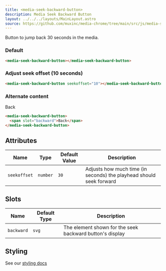 ```yaml
---
title: <media-seek-backward-button>
description: Media Seek Backward Button
layout: ../../../layouts/MainLayout.astro
source: https://github.com/muxinc/media-chrome/tree/main/src/js/media-seek-backward-button.js
---
```


Button to jump back 30 seconds in the media.

<h3>Default</h3>

<media-seek-backward-button></media-seek-backward-button>

```html
<media-seek-backward-button></media-seek-backward-button>
```

<h3>Adjust seek offset (10 seconds)</h3>

<media-seek-backward-button seekoffset="10"></media-seek-backward-button>

```html
<media-seek-backward-button seekoffset="10"></media-seek-backward-button>
```

<h3>Alternate content</h3>
<media-seek-backward-button>
  <span slot="backward">Back</span>
</media-seek-backward-button>

```html
<media-seek-backward-button>
  <span slot="backward">Back</span>
</media-seek-backward-button>
```

## Attributes

| Name          | Type     | Default Value | Description                                                         |
| ------------- | -------- | ------------- | ------------------------------------------------------------------- |
| `seekoffset` | `number` | `30`          | Adjusts how much time (in seconds) the playhead should seek forward |

## Slots

| Name       | Default Type | Description                                              |
| ---------- | ------------ | -------------------------------------------------------- |
| `backward` | `svg`        | The element shown for the seek backward button's display |


## Styling

See our [styling docs](./styling#Buttons)
